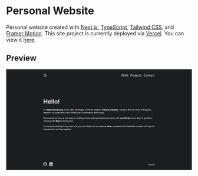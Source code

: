 # Personal Website

Personal website created with [Next.js](https://nextjs.org/), [TypeScript](https://www.typescriptlang.org/), [Tailwind CSS](https://tailwindcss.com/), and [Framer Motion](https://www.framer.com/motion/). This site project is currently deployed via [Vercel](https://www.vercel.com). You can view it [here](https://www.kowalczuk.dev).

## Preview

!["Homepage"](https://github.com/adam-kowalczuk/portfolio/blob/readme/docs/Homepage.png?raw=true)
